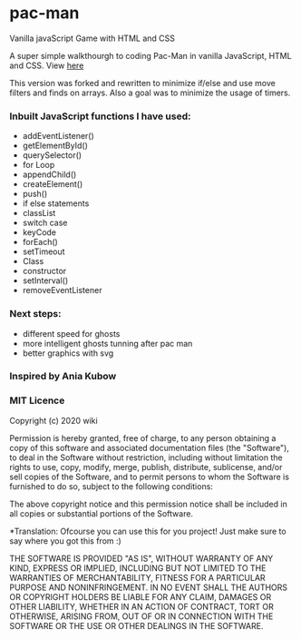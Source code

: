 # pac-man
Vanilla javaScript Game with HTML and CSS

A super simple walkthourgh to coding Pac-Man in vanilla JavaScript, HTML and CSS. 
View [here](https://www.youtube.com/channel/UC5DNytAJ6_FISueUfzZCVsw) 

This version was forked and rewritten to minimize if/else and use move filters and finds on arrays.
Also a goal was to minimize the usage of timers.

### Inbuilt JavaScript functions I have used: 
* addEventListener()
* getElementById()
* querySelector()
* for Loop
* appendChild()
* createElement()
* push()
* if else statements
* classList
* switch case
* keyCode
* forEach()
* setTimeout
* Class
* constructor
* setInterval()
* removeEventListener

### Next steps:
- different speed for ghosts
- more intelligent ghosts tunning after pac man
- better graphics with svg

### Inspired by Ania Kubow

### MIT Licence

Copyright (c) 2020 wiki

Permission is hereby granted, free of charge, to any person obtaining a copy of this software and associated documentation files (the "Software"), to deal in the Software without restriction, including without limitation the rights to use, copy, modify, merge, publish, distribute, sublicense, and/or sell copies of the Software, and to permit persons to whom the Software is furnished to do so, subject to the following conditions:

The above copyright notice and this permission notice shall be included in all copies or substantial portions of the Software.

*Translation: Ofcourse you can use this for you project! Just make sure to say where you got this from :)

THE SOFTWARE IS PROVIDED "AS IS", WITHOUT WARRANTY OF ANY KIND, EXPRESS OR IMPLIED, INCLUDING BUT NOT LIMITED TO THE WARRANTIES OF MERCHANTABILITY, FITNESS FOR A PARTICULAR PURPOSE AND NONINFRINGEMENT. IN NO EVENT SHALL THE AUTHORS OR COPYRIGHT HOLDERS BE LIABLE FOR ANY CLAIM, DAMAGES OR OTHER LIABILITY, WHETHER IN AN ACTION OF CONTRACT, TORT OR OTHERWISE, ARISING FROM, OUT OF OR IN CONNECTION WITH THE SOFTWARE OR THE USE OR OTHER DEALINGS IN THE SOFTWARE.
